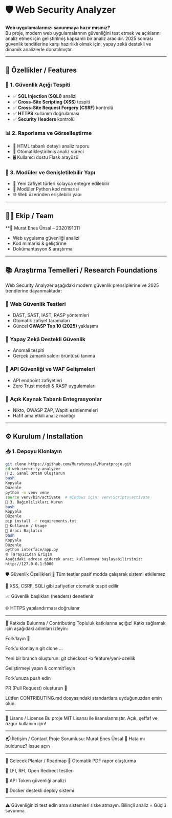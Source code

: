 
# 🛡️ Web Security Analyzer

 **Web uygulamalarınızı savunmaya hazır mısınız?**  
Bu proje, modern web uygulamalarının güvenliğini test etmek ve açıklarını analiz etmek için geliştirilmiş kapsamlı bir analiz aracıdır. 2025 sonrası güvenlik tehditlerine karşı hazırlıklı olmak için, yapay zekâ destekli ve dinamik analizlerle donatılmıştır.

---

## 🚀 Özellikler / Features

### 🧪 1. Güvenlik Açığı Tespiti
- ✅ **SQL Injection (SQLi)** analizi  
- ✅ **Cross-Site Scripting (XSS)** tespiti  
- ✅ **Cross-Site Request Forgery (CSRF)** kontrolü  
- ✅ **HTTPS** kullanım doğrulaması  
- ✅ **Security Headers** kontrolü  

### 📊 2. Raporlama ve Görselleştirme
- 📄 HTML tabanlı detaylı analiz raporu  
- 🧠 Otomatikleştirilmiş analiz süreci  
- 🖥️ Kullanıcı dostu Flask arayüzü  

### 🧱 3. Modüler ve Genişletilebilir Yapı
- 🔌 Yeni zafiyet türleri kolayca entegre edilebilir  
- 🧩 Modüler Python kod mimarisi  
- 🌐 Web üzerinden erişilebilir yapı  

---

## 👨‍💻 Ekip / Team

**👤 Murat Enes Ünsal – 2320191011 
- Web uygulama güvenliği analizi  
- Kod mimarisi & geliştirme  
- Dokümantasyon & araştırma  

---

## 📚 Araştırma Temelleri / Research Foundations

Web Security Analyzer aşağıdaki modern güvenlik prensiplerine ve 2025 trendlerine dayanmaktadır:

### 🔐 Web Güvenlik Testleri
- DAST, SAST, IAST, RASP yöntemleri  
- Otomatik zafiyet taramaları  
- Güncel **OWASP Top 10 (2025)** yaklaşımı  

### 🤖 Yapay Zekâ Destekli Güvenlik
- Anomali tespiti  
- Gerçek zamanlı saldırı örüntüsü tanıma  

### 📡 API Güvenliği ve WAF Gelişmeleri
- API endpoint zafiyetleri  
- Zero Trust modeli & RASP uygulamaları  

### 🧪 Açık Kaynak Tabanlı Entegrasyonlar
- Nikto, OWASP ZAP, Wapiti esinlenmeleri  
- Hafif ama etkili analiz mantığı  

---

## ⚙️ Kurulum / Installation

### 📥 1. Depoyu Klonlayın
```bash
git clone https://github.com/Muratunssal/Muratproje.git
cd web-security-analyzer
🧪 2. Sanal Ortam Oluşturun
bash
Kopyala
Düzenle
python -m venv venv
source venv/bin/activate  # Windows için: venv\Scripts\activate
🧰 3. Bağımlılıkları Kurun
bash
Kopyala
Düzenle
pip install -r requirements.txt
🧪 Kullanım / Usage
🚦 Aracı Başlatın
bash
Kopyala
Düzenle
python interface/app.py
🌐 Tarayıcıdan Erişim
Aşağıdaki adrese giderek aracı kullanmaya başlayabilirsiniz:
http://127.0.0.1:5000
```

🛡️ Güvenlik Özellikleri
🔐 Tüm testler pasif modda çalışarak sistemi etkilemez

🛑 XSS, CSRF, SQLi gibi zafiyetler otomatik tespit edilir

📈 Güvenlik başlıkları (headers) denetlenir

🌐 HTTPS yapılandırması doğrulanır

---

🤝 Katkıda Bulunma / Contributing
Topluluk katkılarına açığız! Katkı sağlamak için aşağıdaki adımları izleyin:

Fork’layın 🍴

Fork’u klonlayın git clone ...

Yeni bir branch oluşturun: git checkout -b feature/yeni-ozellik

Geliştirmeyi yapın & commit'leyin

Fork’unuza push edin

PR (Pull Request) oluşturun 🧩

Lütfen CONTRIBUTING.md dosyasındaki standartlara uyduğunuzdan emin olun.

---

📜 Lisans / License
Bu proje MIT Lisansı ile lisanslanmıştır.
Açık, şeffaf ve özgür kullanım için!

---

📬 İletişim / Contact
Proje Sorumlusu: Murat Enes Ünsal
🔗 Hata mı buldunuz? Issue açın

---

📌 Gelecek Planlar / Roadmap
📑 Otomatik PDF rapor oluşturma

📂 LFI, RFI, Open Redirect testleri

🧪 API Token güvenliği analizi

🐳 Docker destekli deploy sistemi

---

⚠️ Güvenliğinizi test edin ama sistemleri riske atmayın.
Bilinçli analiz = Güçlü savunma.
